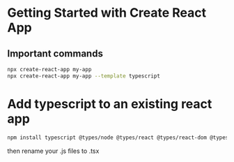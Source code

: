 # Getting Started with Create React App


## Important commands
```sh
npx create-react-app my-app  
npx create-react-app my-app --template typescript
```


# Add typescript to an existing react app
```sh
npm install typescript @types/node @types/react @types/react-dom @types/jest --save-dev   
```
then rename your .js files to .tsx
